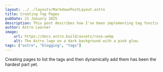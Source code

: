 ```yaml
---
layout: ../../layouts/MarkdownPostLayout.astro
title: Creating Tag Pages
pubDate: 21 January 2025
description: This post describes how I've been implementing tag functionality in my Astro blog.
author: Astro Learner
image:
    url: https://docs.astro.build/assets/rose.webp
    alt: The Astro logo on a dark background with a pink glow.
tags: ["astro", "blogging", "tags"]
---
```


Creating pages to list the tags and then dynamically add them has been the hardest part yet.